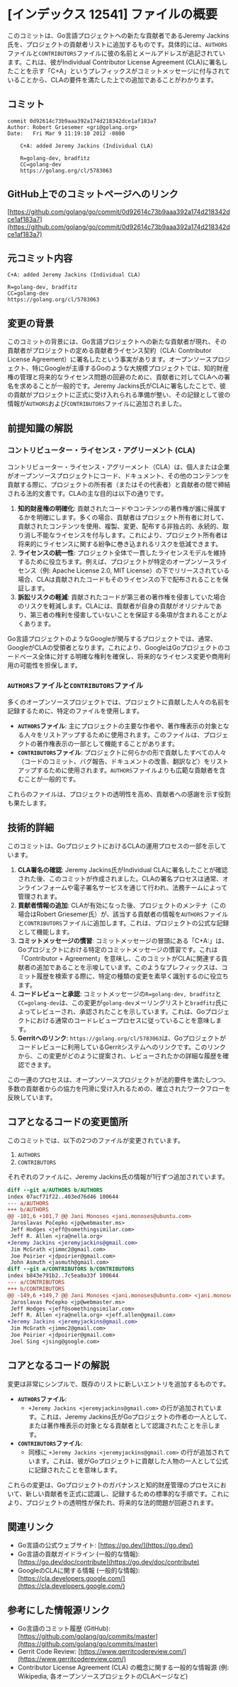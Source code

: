 # [インデックス 12541] ファイルの概要

このコミットは、Go言語プロジェクトへの新たな貢献者であるJeremy Jackins氏を、プロジェクトの貢献者リストに追加するものです。具体的には、`AUTHORS`ファイルと`CONTRIBUTORS`ファイルに彼の名前とメールアドレスが追記されています。これは、彼がIndividual Contributor License Agreement (CLA)に署名したことを示す「C+A」というプレフィックスがコミットメッセージに付与されていることから、CLAの要件を満たした上での追加であることがわかります。

## コミット

```
commit 0d92614c73b9aaa392a174d218342dce1af183a7
Author: Robert Griesemer <gri@golang.org>
Date:   Fri Mar 9 11:19:10 2012 -0800

    C+A: added Jeremy Jackins (Individual CLA)
    
    R=golang-dev, bradfitz
    CC=golang-dev
    https://golang.org/cl/5783063
```

## GitHub上でのコミットページへのリンク

[https://github.com/golang/go/commit/0d92614c73b9aaa392a174d218342dce1af183a7](https://github.com/golang/go/commit/0d92614c73b9aaa392a174d218342dce1af183a7)

## 元コミット内容

```
C+A: added Jeremy Jackins (Individual CLA)

R=golang-dev, bradfitz
CC=golang-dev
https://golang.org/cl/5783063
```

## 変更の背景

このコミットの背景には、Go言語プロジェクトへの新たな貢献者が現れ、その貢献者がプロジェクトの定める貢献者ライセンス契約（CLA: Contributor License Agreement）に署名したという事実があります。オープンソースプロジェクト、特にGoogleが主導するGoのような大規模プロジェクトでは、知的財産権の管理と将来的なライセンス問題の回避のために、貢献者に対してCLAへの署名を求めることが一般的です。Jeremy Jackins氏がCLAに署名したことで、彼の貢献がプロジェクトに正式に受け入れられる準備が整い、その記録として彼の情報が`AUTHORS`および`CONTRIBUTORS`ファイルに追加されました。

## 前提知識の解説

### コントリビューター・ライセンス・アグリーメント (CLA)

コントリビューター・ライセンス・アグリーメント（CLA）は、個人または企業がオープンソースプロジェクトにコード、ドキュメント、その他のコンテンツを貢献する際に、プロジェクトの所有者（またはその代表者）と貢献者の間で締結される法的文書です。CLAの主な目的は以下の通りです。

1.  **知的財産権の明確化**: 貢献されたコードやコンテンツの著作権が誰に帰属するかを明確にします。多くの場合、貢献者はプロジェクト所有者に対して、貢献されたコンテンツを使用、複製、変更、配布する非独占的、永続的、取り消し不能なライセンスを付与します。これにより、プロジェクト所有者は将来的にライセンスに関する紛争に巻き込まれるリスクを低減できます。
2.  **ライセンスの統一性**: プロジェクト全体で一貫したライセンスモデルを維持するために役立ちます。例えば、プロジェクトが特定のオープンソースライセンス（例: Apache License 2.0, MIT License）の下でリリースされている場合、CLAは貢献されたコードもそのライセンスの下で配布されることを保証します。
3.  **訴訟リスクの軽減**: 貢献されたコードが第三者の著作権を侵害していた場合のリスクを軽減します。CLAには、貢献者が自身の貢献がオリジナルであり、第三者の権利を侵害していないことを保証する条項が含まれることがよくあります。

Go言語プロジェクトのようなGoogleが関与するプロジェクトでは、通常、GoogleがCLAの受領者となります。これにより、GoogleはGoプロジェクトのコードベース全体に対する明確な権利を確保し、将来的なライセンス変更や商用利用の可能性を担保します。

### `AUTHORS`ファイルと`CONTRIBUTORS`ファイル

多くのオープンソースプロジェクトでは、プロジェクトに貢献した人々の名前を記録するために、特定のファイルを使用します。

*   **`AUTHORS`ファイル**: 主にプロジェクトの主要な作者や、著作権表示の対象となる人々をリストアップするために使用されます。このファイルは、プロジェクトの著作権表示の一部として機能することがあります。
*   **`CONTRIBUTORS`ファイル**: プロジェクトに何らかの形で貢献したすべての人々（コードのコミット、バグ報告、ドキュメントの改善、翻訳など）をリストアップするために使用されます。`AUTHORS`ファイルよりも広範な貢献者を含むことが一般的です。

これらのファイルは、プロジェクトの透明性を高め、貢献者への感謝を示す役割も果たします。

## 技術的詳細

このコミットは、GoプロジェクトにおけるCLAの運用プロセスの一部を示しています。

1.  **CLA署名の確認**: Jeremy Jackins氏がIndividual CLAに署名したことが確認された後、このコミットが作成されました。CLAの署名プロセスは通常、オンラインフォームや電子署名サービスを通じて行われ、法務チームによって管理されます。
2.  **貢献者情報の追加**: CLAが有効になった後、プロジェクトのメンテナ（この場合はRobert Griesemer氏）が、該当する貢献者の情報を`AUTHORS`ファイルと`CONTRIBUTORS`ファイルに追加します。これは、プロジェクトの公式な記録として機能します。
3.  **コミットメッセージの慣習**: コミットメッセージの冒頭にある「C+A:」は、Goプロジェクトにおける特定のコミットメッセージの慣習です。これは「Contributor + Agreement」を意味し、このコミットがCLAに関連する貢献者の追加であることを示唆しています。このようなプレフィックスは、コミット履歴を検索する際に、特定の種類の変更を素早く識別するのに役立ちます。
4.  **コードレビューと承認**: コミットメッセージの`R=golang-dev, bradfitz`と`CC=golang-dev`は、この変更が`golang-dev`メーリングリストと`bradfitz`氏によってレビューされ、承認されたことを示しています。これは、Goプロジェクトにおける通常のコードレビュープロセスに従っていることを意味します。
5.  **Gerritへのリンク**: `https://golang.org/cl/5783063`は、Goプロジェクトがコードレビューに利用しているGerritシステムへのリンクです。このリンクから、この変更がどのように提案され、レビューされたかの詳細な履歴を確認できます。

この一連のプロセスは、オープンソースプロジェクトが法的要件を満たしつつ、多数の貢献者からの協力を円滑に受け入れるための、確立されたワークフローを反映しています。

## コアとなるコードの変更箇所

このコミットでは、以下の2つのファイルが変更されています。

1.  `AUTHORS`
2.  `CONTRIBUTORS`

それぞれのファイルに、Jeremy Jackins氏の情報が1行ずつ追加されています。

```diff
diff --git a/AUTHORS b/AUTHORS
index 07acf71f22..403ed76d46 100644
--- a/AUTHORS
+++ b/AUTHORS
@@ -101,6 +101,7 @@ Jani Monoses <jani.monoses@ubuntu.com>
 Jaroslavas Počepko <jp@webmaster.ms>
 Jeff Hodges <jeff@somethingsimilar.com>
 Jeff R. Allen <jra@nella.org>
+Jeremy Jackins <jeremyjackins@gmail.com>
 Jim McGrath <jimmc2@gmail.com>
 Joe Poirier <jdpoirier@gmail.com>
 John Asmuth <jasmuth@gmail.com>
diff --git a/CONTRIBUTORS b/CONTRIBUTORS
index b843e791b2..7c5ea0a33f 100644
--- a/CONTRIBUTORS
+++ b/CONTRIBUTORS
@@ -149,6 +149,7 @@ Jani Monoses <jani.monoses@ubuntu.com> <jani.monoses@gmail.com>
 Jaroslavas Počepko <jp@webmaster.ms>
 Jeff Hodges <jeff@somethingsimilar.com>
 Jeff R. Allen <jra@nella.org> <jeff.allen@gmail.com>
+Jeremy Jackins <jeremyjackins@gmail.com>
 Jim McGrath <jimmc2@gmail.com>
 Joe Poirier <jdpoirier@gmail.com>
 Joel Sing <jsing@google.com>
```

## コアとなるコードの解説

変更は非常にシンプルで、既存のリストに新しいエントリを追加するものです。

*   **`AUTHORS`ファイル**:
    *   `+Jeremy Jackins <jeremyjackins@gmail.com>` の行が追加されています。これは、Jeremy Jackins氏がGoプロジェクトの作者の一人として、または著作権表示の対象となる貢献者として認識されたことを示します。
*   **`CONTRIBUTORS`ファイル**:
    *   同様に `+Jeremy Jackins <jeremyjackins@gmail.com>` の行が追加されています。これは、彼がGoプロジェクトに貢献した人物の一人として公式に記録されたことを意味します。

これらの変更は、Goプロジェクトのガバナンスと知的財産管理のプロセスにおいて、新しい貢献者を正式に認識し、記録するための標準的な手順です。これにより、プロジェクトの透明性が保たれ、将来的な法的問題が回避されます。

## 関連リンク

*   Go言語の公式ウェブサイト: [https://go.dev/](https://go.dev/)
*   Go言語の貢献ガイドライン (一般的な情報): [https://go.dev/doc/contribute](https://go.dev/doc/contribute)
*   GoogleのCLAに関する情報 (一般的な情報): [https://cla.developers.google.com/](https://cla.developers.google.com/)

## 参考にした情報源リンク

*   Go言語のコミット履歴 (GitHub): [https://github.com/golang/go/commits/master](https://github.com/golang/go/commits/master)
*   Gerrit Code Review: [https://www.gerritcodereview.com/](https://www.gerritcodereview.com/)
*   Contributor License Agreement (CLA) の概念に関する一般的な情報源 (例: Wikipedia, 各オープンソースプロジェクトのCLAページなど)

